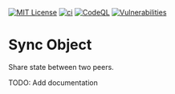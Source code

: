 [![MIT License][license-image]][license-url]
[![ci][ci-image]][ci-url]
[![CodeQL][codeql-image]][codeql-url]
[![Vulnerabilities][snyk-image]][snyk-url]

[license-image]: https://img.shields.io/github/license/zenosmosis/sync-object
[license-url]: https://raw.githubusercontent.com/zenOSmosis/sync-object/master/LICENSE.txt
[ci-image]: https://github.com/zenosmosis/sync-object/actions/workflows/ci.yml/badge.svg
[ci-url]: https://github.com/zenOSmosis/sync-object/actions/workflows/ci.yml
[codeql-image]: https://github.com/zenosmosis/sync-object/workflows/CodeQL/badge.svg
[codeql-url]: https://github.com/zenOSmosis/sync-object/actions/workflows/codeql-analysis.yml
[snyk-image]: https://snyk.io/test/github/zenosmosis/sync-object/badge.svg
[snyk-url]: https://snyk.io/test/github/zenosmosis/sync-object


# Sync Object

Share state between two peers.

TODO: Add documentation

